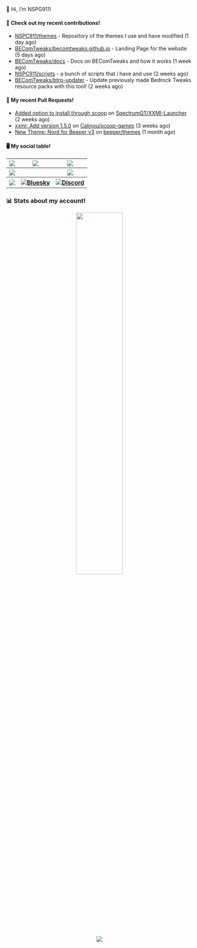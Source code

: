 👋 Hi, I’m NSPG911!

#### 👷 Check out my recent contributions!

- [NSPC911/themes](https://github.com/NSPC911/themes) - Repository of the themes I use and have modified (1 day ago)
- [BEComTweaks/becomtweaks.github.io](https://github.com/BEComTweaks/becomtweaks.github.io) - Landing Page for the website (5 days ago)
- [BEComTweaks/docs](https://github.com/BEComTweaks/docs) - Docs on BEComTweaks and how it works (1 week ago)
- [NSPC911/scripts](https://github.com/NSPC911/scripts) - a bunch of scripts that i have and use (2 weeks ago)
- [BEComTweaks/btrp-updater](https://github.com/BEComTweaks/btrp-updater) - Update previously made Bedrock Tweaks resource packs with this tool! (2 weeks ago)

#### 🔨 My recent Pull Requests!

- [Added option to install through scoop](https://github.com/SpectrumQT/XXMI-Launcher/pull/113) on [SpectrumQT/XXMI-Launcher](https://github.com/SpectrumQT/XXMI-Launcher) (2 weeks ago)
- [xxmi: Add version 1.5.0](https://github.com/Calinou/scoop-games/pull/1332) on [Calinou/scoop-games](https://github.com/Calinou/scoop-games) (3 weeks ago)
- [New Theme: Nord for Beeper v3](https://github.com/beeper/themes/pull/40) on [beeper/themes](https://github.com/beeper/themes) (1 month ago)

#### 🖥 My social table!
<table align="center">
  <tr>
    <th>
      <a href="https://youtube.com/@nspg911" alt="YouTube" title="YouTube">
        <img src="https://img.shields.io/badge/YouTube-red?style=for-the-badge&logo=youtube&logoColor=black">
      </a>
    </th>
    <th>
      <a href="https://twitter.com/@Nspg9" alt="X/Twitter" title="X/Twitter">
        <img src="https://img.shields.io/badge/Twitter-%23444?style=for-the-badge&logo=X&logoColor=black">
      </a>
    </th>
    <th>
      <a href="https://reddit.com/u/NotSoProGamerR" alt="Reddit" title="Reddit">
        <img src="https://img.shields.io/badge/Reddit-red?style=for-the-badge&logo=reddit&logoColor=black">
      </a>
    </th>
  </tr>
  <tr>
    <th>
      <a href="https://www.hoyolab.com/accountCenter/postList?id=359897412" alt="Hoyolab" title="Hoyolab">
        <img src="https://img.shields.io/badge/Hoyolab-purple?style=for-the-badge">
      </a>
    </th>
    <th></th>
    <th>
      <a href="https://link.brawlstars.com/invite/friend/en/?tag=CLQ8URPQ&token=xfxgxmse" alt="Brawl Stars" title="Brawl Starrs">
        <img src="https://img.shields.io/badge/Brawl_Stars-yellow?style=for-the-badge">
      </a>
    </th>
  </tr>
  <tr>
    <th>
      <a href="https://mcpedl.com/user/nspg911" alt="MCPEDL" title="MCPEDL">
        <img src="https://img.shields.io/badge/MCPEDL-%23090?style=for-the-badge&logo=headlessui&logoColor=black">
      </a>
    </th>
    <th>
      <a href="https://bsky.app/profile/nspg911.bsky.social">
        <img alt="Bluesky" src="https://img.shields.io/badge/Bluesky-blue?style=for-the-badge&logo=bluesky&logoColor=black">
      </a>
    </th>
    <th>
      <a href="https://becomtweaks.github.io/discord" alt="Discord" title="Modbay">
        <img alt="Discord" src="https://img.shields.io/badge/Discord-3400ff?style=for-the-badge&logo=discord&logoColor=black">
      </a>
  </tr>
  </th>
</table>

### 📊 Stats about my account!
<p align="center">
  <img height="50%" width="auto" src="https://github-readme-stats.vercel.app/api?username=NSPC911&show_icons=true&count_private=true&theme=neon&hide_border=true&hide=contribs&bg_color=00000000">
  <br>
  <img src="https://github-readme-streak-stats.herokuapp.com?user=NSPC911&theme=neon&hide_border=true&background=00000000">
</p>
